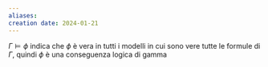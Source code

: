 ```yaml
---
aliases: 
creation date: 2024-01-21
---
```


$\Gamma \vDash \phi$ indica che $\phi$ è vera in tutti i modelli in cui sono vere tutte le formule di $\Gamma$, quindi $\phi$ è una conseguenza logica di gamma